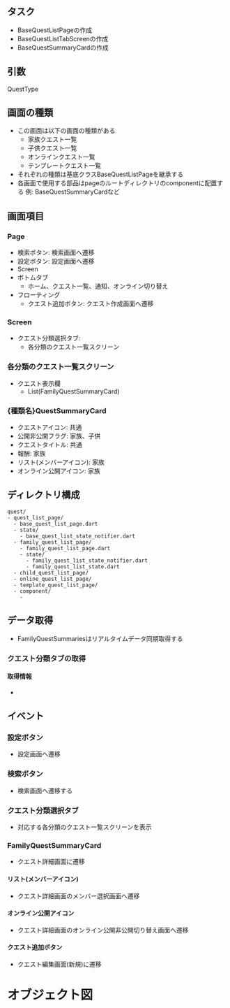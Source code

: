 ## タスク
- BaseQuestListPageの作成
- BaseQuestListTabScreenの作成
- BaseQuestSummaryCardの作成



## 引数
QuestType

## 画面の種類
- この画面は以下の画面の種類がある
  - 家族クエスト一覧
  - 子供クエスト一覧
  - オンラインクエスト一覧
  - テンプレートクエスト一覧
- それぞれの種類は基底クラスBaseQuestListPageを継承する
- 各画面で使用する部品はpageのルートディレクトリのcomponentに配置する
  例: BaseQuestSummaryCardなど

## 画面項目
### Page
- 検索ボタン: 検索画面へ遷移
- 設定ボタン: 設定画面へ遷移
- Screen
- ボトムタブ
  - ホーム、クエスト一覧、通知、オンライン切り替え
- フローティング
  - クエスト追加ボタン: クエスト作成画面へ遷移

### Screen
- クエスト分類選択タブ: 
  - 各分類のクエスト一覧スクリーン

### 各分類のクエスト一覧スクリーン

- クエスト表示欄
  - List(FamilyQuestSummaryCard)
  
### {種類名}QuestSummaryCard
- クエストアイコン: 共通
- 公開非公開フラグ: 家族、子供
- クエストタイトル: 共通
- 報酬: 家族
- リスト(メンバーアイコン): 家族
- オンライン公開アイコン: 家族

## ディレクトリ構成
```
quest/
- quest_list_page/
  - base_quest_list_page.dart
  - state/
    - base_quest_list_state_notifier.dart
  - family_quest_list_page/
    - family_quest_list_page.dart
    - state/
      - family_quest_list_state_notifier.dart
      - family_quest_list_state.dart
  - child_quest_list_page/
  - online_quest_list_page/
  - template_quest_list_page/
  - component/
    - 
```

## データ取得
- FamilyQuestSummariesはリアルタイムデータ同期取得する
### クエスト分類タブの取得
#### 取得情報
- 

## イベント
### 設定ボタン
- 設定画面へ遷移

### 検索ボタン
- 検索画面へ遷移する

### クエスト分類選択タブ
- 対応する各分類のクエスト一覧スクリーンを表示

### FamilyQuestSummaryCard
- クエスト詳細画面に遷移

#### リスト(メンバーアイコン)
- クエスト詳細画面のメンバー選択画面へ遷移

#### オンライン公開アイコン
- クエスト詳細画面のオンライン公開非公開切り替え画面へ遷移

#### クエスト追加ボタン
- クエスト編集画面(新規)に遷移

# オブジェクト図



